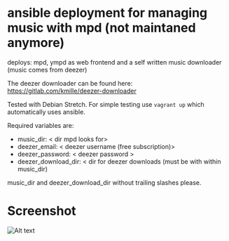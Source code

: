 # ansible deployment for managing music with mpd (not maintaned anymore)
deploys: mpd, ympd as web frontend and a self written music downloader (music comes from deezer)  

The deezer downloader can be found here: https://gitlab.com/kmille/deezer-downloader

Tested with Debian Stretch. For simple testing use `vagrant up` which automatically uses ansible.

Required variables are:
- music_dir: < dir mpd looks for>
- deezer_email: < deezer username (free subscription)>
- deezer_password: < deezer password >
- deezer_download_dir: < dir for deezer downloads (must be with within music_dir)

music_dir and deezer_download_dir without trailing slashes please.


# Screenshot
![Alt text](https://image.ibb.co/cjBC30/screen.png "KISS")
